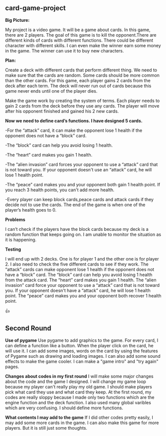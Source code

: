 ## card-game-project
**Big Picture:**

My project is a video game. It will be a game about cards. In this game, there are 2 players. The goal of this game is to kill the opponent.There are different kinds of cards with different functions. There could be different character with different skills. I can even make the winner earn some money in the game. The winner can use it to buy new characters.

**Plan:**

Create a deck with different cards that perform different thing. We need to make sure that the cards are random. Some cards should be more common than the other cards. For this game, each player gains 2 cards from the deck after each term. The deck will never run out of cards because this game never ends until one of the player dies.

Make the game work by creating the system of terms. Each player needs to gain 2 cards from the deck before they use any cards. The player will move after his opponent finished and gained his 2 new cards.


**Now we need to define card’s functions. I have designed 5 cards.**

-For the “attack” card, it can make the opponent lose 1 health if the opponent does not have a “block” card.

-The “block” card can help you avoid losing 1 health. 

-The “heart” card makes you gain 1 health. 

-The “alien invasion” card forces your opponent to use a “attack” card that is not toward you. If your opponent doesn't use an “attack” card, he will lose 1 health point. 

-The “peace” card makes you and your opponent both gain 1 health point. If you reach 3 health points, you can't add more health.

-Every player can keep block cards,peace cards and attack cards if they decide not to use the cards.
The end of the game is when one of the player’s health goes to 0.

**Problems**

I can’t check if the players have the block cards because my deck is a random function that keeps going on. I am unable to monitor the situation as it is happening.  
 
**Testing**

I will end up with 2 decks. One is for player 1 and the other one is for player 2. I also need to check the five different cards to see if they work. The “attack” cards can make opponent lose 1 health if the opponent does not have a “block” card. The “block” card can help you avoid losing 1 health from the attack card. The “heart” card makes you gain 1 health. The “alien invasion” card force your opponent to use a “attack” card that is not toward you. If your opponent doesn't have a “attack” card, he will lose 1 health point. The “peace” card makes you and your opponent both recover 1 health point.



:+1: 






## Second Round 

**Use of pygame**
Use pygame to add graphics to the game. For every card, I can define a function like a button. When the player click on the card, he will use it. I can add some images, words on the card by using the features of Pygame such as drawing and loading images. I can also add some sound effects to make the game cooler. I can make a "game intro" and "try again" pages. 

**Changes about codes in my first round**
I will make some major changes about the code and the game I designed. I will change my game loop because my player can't really play my old game. I should make players pick what card they use and what card they keep. At the first round, my codes are really sloppy because I made only two functions which are the engine function and the deck function. I also used many global varibles which are very confusing. I should define more functions. 

**What contents I may add to the game**
If I did other codes pretty easily, I may add some more cards in the game. I can also make this game for more players. But it is still just some thoughts.

